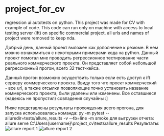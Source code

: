 # project_for_cv
regression ui autotests on python.
This project was made for CV with example of code. This code can run only on machine with access to local testing server (ift) on specific commercial project.
all urls and names of project were removed to keep nda.

Добрый день, данный проект выложен как дополнение к резюме. В нем можно ознакомиться с некоторыми примерами кода на python.
Данный проект помогал мне проводить регрессионное тестирование части реального коммерческого проекта.
Он представляет собой небольшой регрессионный прогон, всего 32 тест-кейса.

Данный прогон возможно осуществить только если есть доступ к ift cерверу коммерческого проекта.
Ввиду того что проект коммерческий - все url, а также отсылки позволяющие точно установить название коммерческого проекта, были удалены или изменены. Все оставшиеся (надеюсь не пропустил) совпадения случайны :]

Ниже представлены результаты прохождения всего прогона, для запуска использовалась команда:
py -m pytest --alluredir=tests/allure_results -v --tb=line -m smoke
для выгрузки отчета:
allure serve C:\Users\{username}\project_cv\tests\allure_results
Результаты:
![allure report 1](https://github.com/Nab0o/project_for_cv/blob/main/allure%20report%201.jpg "allure report 1")
![allure report 2](https://github.com/Nab0o/project_for_cv/blob/main/allure%20report%202.jpg "allure report 2")
